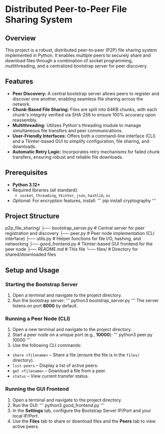 # Distributed Peer-to-Peer File Sharing System

## Overview
This project is a robust, distributed peer-to-peer (P2P) file sharing system implemented in Python. It enables multiple peers to securely share and download files through a combination of socket programming, multithreading, and a centralized bootstrap server for peer discovery.

## Features
- **Peer Discovery:** A central bootstrap server allows peers to register and discover one another, enabling seamless file sharing across the network.
- **Chunk-Based File Sharing:** Files are split into 64KB chunks, with each chunk's integrity verified via SHA-256 to ensure 100% accuracy upon reassembly.
- **Multithreading:** Utilizes Python's threading module to manage simultaneous file transfers and peer communications.
- **User-Friendly Interfaces:** Offers both a command-line interface (CLI) and a Tkinter-based GUI to simplify configuration, file sharing, and downloads.
- **Automatic Retry Logic:** Incorporates retry mechanisms for failed chunk transfers, ensuring robust and reliable file downloads.

## Prerequisites
- **Python 3.12+**
- Required libraries (all standard):
  - `socket`, `threading`, `tkinter`, `json`, `hashlib`, `os`
- *Optional:* For encryption features, install:
'''
pip install cryptography
'''
## Project Structure
p2p_file_sharing/ 
├── bootstrap_server.py # Central server for peer registration and discovery 
├── peer.py # Peer node implementation (CLI interface) 
├── utils.py # Helper functions for file I/O, hashing, and networking 
├── good_frontend.py # Tkinter-based GUI frontend for the peer node 
├── README.md # This file 
└── files/ # Directory for shared/downloaded files

## Setup and Usage

### Starting the Bootstrap Server
1. Open a terminal and navigate to the project directory.
2. Run the bootstrap server:
'''
python3 bootstrap_server.py
'''
The server listens on port **8000** by default.

### Running a Peer Node (CLI)
1. Open a new terminal and navigate to the project directory.
2. Start a peer node on a unique port (e.g., **10000**):
'''
python3 peer.py 10000
'''
3. Use the following CLI commands:
- `share <filename>` – Share a file (ensure the file is in the `files/` directory).
- `list-peers` – Display a list of active peers.
- `get <filename>` – Download a file from a peer.
- `status` – View current transfer status.

### Running the GUI Frontend
1. Open a terminal and navigate to the project directory.
2. Run the GUI:
'''
python3 good_frontend.py
'''
3. In the **Settings** tab, configure the Bootstrap Server IP/Port and your local IP/Port.
4. Use the **Files** tab to share or download files and the **Peers** tab to view active peers.

